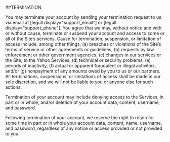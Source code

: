 ##TERMINATION

You may terminate your account by sending your termination request to us via email at [legull display="support_email"] or [legull display="support_phone"].
You agree that we may, without notice and with or without cause, terminate or suspend your account and access to some or all of the Site’s services. Cause for termination, suspension, or limitation of access include, among other things, (a) breaches or violations of the Site’s terms of service or other agreements or guidelines, (b) requests by law enforcement or other government agencies, (c) changes in our services or the Site,  to the Yahoo Services, (d) technical or security problems, (e) periods of inactivity, (f) actual or apparent fraudulent or illegal activities, and/or (g) nonpayment of any amounts owed by you to us or our partners.  All terminations, suspensions, or limitations of access shall be made in our sole discretion, and we will not be liable to you or anyone else for such actions.

Termination of your account may include denying access to the Services, in part or in whole, and/or deletion of your account data, content, username, and password.

Following termination of your account, we reserve the right to retain for some time in part or in whole your account data, content, name, username, and password, regardless of any notice or access provided or not provided to you.